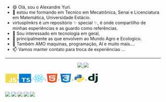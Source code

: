 - 😄 Olá, sou o Alexandre Yuri.
- 💬 estou me formando em Tecnico em Mecatrônica, Senai e Licenciatura em Matemática, Universidade Estácio.
- virtusplmkrs é um repositório ✨ special ✨, é onde compartilho de minhas esperiências e as guardo como referências.
- 👀 Sou interessado em tecnologia em geral,
- 🌱 principalmente as que envolvem ao Mundo Agro e Ecologico.
- 💞️ Também AMO maquinas, programação, AI e muito mais....
- 📫 Vamos manter contato para troca de experiências ...
<hr/>


<div align="center">
  <a href="https://github.com/planetmakersbrasil">
  <img height="120em" src="https://github-readme-stats.vercel.app/api?username=planetmakersbrasil&show_icons=true&theme=dark&include_all_commits=true&count_private=true"/>
  <img height="120em" src="https://github-readme-stats.vercel.app/api/top-langs/?username=planetmakersbrasil&layout=compact&langs_count=7&theme=dark"/>
</div>
<div style="display: inline_block"><br>
  <img align="center" alt="Plmkrs-Js" height="30" width="40" src="https://raw.githubusercontent.com/devicons/devicon/master/icons/javascript/javascript-plain.svg">
  <img align="center" alt="Plmkrs-Ts" height="30" width="40" src="https://raw.githubusercontent.com/devicons/devicon/master/icons/typescript/typescript-plain.svg">
  <img align="center" alt="Plmkrs-React" height="30" width="40" src="https://raw.githubusercontent.com/devicons/devicon/master/icons/react/react-original.svg">
  <img align="center" alt="Plmkrs-HTML" height="30" width="40" src="https://raw.githubusercontent.com/devicons/devicon/master/icons/html5/html5-original.svg">
  <img align="center" alt="Plmkrs-CSS" height="30" width="40" src="https://raw.githubusercontent.com/devicons/devicon/master/icons/css3/css3-original.svg">
  <img align="center" alt="Plmkrs-Python" height="30" width="40" src="https://raw.githubusercontent.com/devicons/devicon/master/icons/python/python-original.svg">
  <img align="center" alt="Plmkrs-Csharp" height="30" width="40" src="https://raw.githubusercontent.com/devicons/devicon/master/icons/django/django-plain.svg">
</div>

##

<div> 
  <a href="https://www.youtube.com/channel/planetmakersbrasil" target="_blank"><img src="https://img.shields.io/badge/YouTube-FF0000?style=for-the-badge&logo=youtube&logoColor=white" target="_blank"></a>
  <a href="https://instagram.com/planetmakers" target="_blank"><img src="https://img.shields.io/badge/-Instagram-%23E4405F?style=for-the-badge&logo=instagram&logoColor=white" target="_blank"></a>
  <a href="https://discord.gg/plmkrs" target="_blank"><img src="https://img.shields.io/badge/Discord-7289DA?style=for-the-badge&logo=discord&logoColor=white" target="_blank"></a> 
  <a href = "mailto:virtusr.plmkrs@gmail.com"><img src="https://img.shields.io/badge/-Gmail-%23333?style=for-the-badge&logo=gmail&logoColor=white" target="_blank"></a>
  <a href="https://www.linkedin.com/in/alexandre-yuri-plmkrs-45875016a" target="_blank"><img src="https://img.shields.io/badge/-LinkedIn-%230077B5?style=for-the-badge&logo=linkedin&logoColor=white" target="_blank"></a> 
 
 <!-- ![Snake animation](https://github.com/planetmakersbrasil/planetmakersbrasil/blob/output/github-contribution-grid-snake.svg) -->
 
</div>

<!---
virtusplmkrs/virtusplmkrs is a ✨ special ✨ repository because its `README.md` (this file) appears on your GitHub profile.
You can click the Preview linkto take a look at your ch
--->
